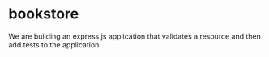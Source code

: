 # bookstore
We are building an express.js application that validates a resource and then add tests to the application.
